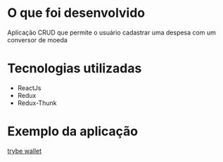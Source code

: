 
# O que foi desenvolvido

Aplicação CRUD que permite o usuário cadastrar uma despesa com um conversor de moeda 

# Tecnologias utilizadas

- ReactJs
- Redux
- Redux-Thunk

# Exemplo da aplicação 

[trybe wallet](https://trybe-wallet-f6vl0fuhd-paulasalinoribeiro.vercel.app/)
